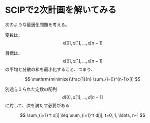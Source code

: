 # SCIPで2次計画を解いてみる

次のような最適化問題を考える。

変数は、 $$x[0], x[1], \ldots, x[n-1]$$

目標は、 $$x[0], x[1], \ldots, x[n-1]$$ の平均と分散の和を最小化すること、つまり、

$$
\mathrm{minimize}\frac{1}{n} \sum_{i=0}^{n-1}x[i]
$$

別途与えられた定数の配列$$d[0], d[1], \ldots, d[n-1]$$に対して、次を満たす必要がある

$$
\sum_{i=1}^t x[i] \leq \sum_{i=1}^t d[i], t=0, 1, \ldots, n-1
$$
